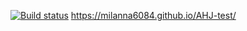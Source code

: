 [![Build status](https://ci.appveyor.com/api/projects/status/prr4hse016tpkxn2?svg=true)](https://ci.appveyor.com/project/milanna6084/ahj-test)
https://milanna6084.github.io/AHJ-test/
